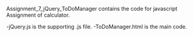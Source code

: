 Assignment_7_jQuery_ToDoManager contains the code for javascript Assignment of calculator.

-jQuery.js is the supporting .js file.
-ToDoManager.html is the main code.

